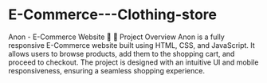 # E-Commerce---Clothing-store
Anon - E-Commerce Website 🛒 📌 Project Overview Anon is a fully responsive E-Commerce website built using HTML, CSS, and JavaScript. It allows users to browse products, add them to the shopping cart, and proceed to checkout. The project is designed with an intuitive UI and mobile responsiveness, ensuring a seamless shopping experience.
